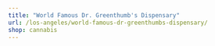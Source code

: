 ```yaml
---
title: "World Famous Dr. Greenthumb's Dispensary"
url: /los-angeles/world-famous-dr-greenthumbs-dispensary/
shop: cannabis
---
```


